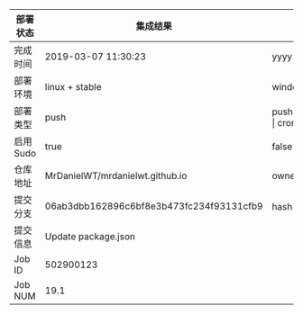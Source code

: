 部署状态 | 集成结果 | 参考值
---|---|---
完成时间 | 2019-03-07 11:30:23 | yyyy-mm-dd hh:mm:ss
部署环境 | linux + stable | window \| linux + stable
部署类型 | push | push \| pull_request \| api \| cron
启用Sudo | true | false \| true
仓库地址 | MrDanielWT/mrdanielwt.github.io | owner_name/repo_name
提交分支 | 06ab3dbb162896c6bf8e3b473fc234f93131cfb9 | hash 16位
提交信息 | Update package.json |
Job ID   | 502900123 |
Job NUM  | 19.1 |
